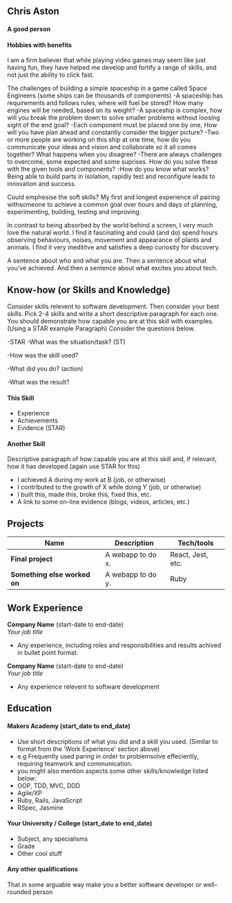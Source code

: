 ## Chris Aston
#### A good person


#### Hobbies with benefits
I am a firm believer that while playing video games may seem like just having fun, they have helped me develop and fortify a range of skills, and not just the ability to click fast. 

The challenges of building a simple spaceship in a game called Space Engineers (some ships can be thousands of components)
-A spaceship has requirements and follows rules, where will fuel be stored? How many engines will be needed, based on its weight?
-A spaceship is complex, how will you break the problem down to solve smaller problems without loosing sight of the end goal?
-Each component must be placed one by one, How will you have plan ahead and constantly consider the bigger picture?
-Two or more people are working on this ship at one time, how do you communicate your ideas and vision and collaborate so it all comes together? What happens when you disagree?
-There are always challenges to overcome, some expected and some suprises. How do you solve these with the given tools and components?
-How do you know what works? Being able to build parts in isolation, rapidly test and reconfigure leads to innovation and success.

Could emphesise the soft skills?
My first and longest experience of pairing withsomeone to achieve a common goal over hours and days of planning, experimenting, building, testing and improving. 

In contrast to being absorbed by the world behind a screen, I very much love the natural world. I find it fascinating and could (and do) spend hours observing behaviours, noises, movement and appearance of plants and animals. I find it very medititve and satisfies a deep curiosity for discovery.



A sentence about who and what you are. Then a sentence about what you've achieved. And then a sentence about what excites you about tech.


## Know-how (or Skills and Knowledge)

Consider skills relevent to software development. Then consider your best skills. Pick 2-4 skills and write a short descriptive paragraph for each one. You should demonstrate how capable you are at this skill with examples.
(Using a STAR example Paragraph) Consider the questions below.

-STAR
-What was the situation/task? (ST)

-How was the skill used?

-What did you do? (action)

-What was the result?


#### This Skill

- Experience
- Achievements
- Evidence (STAR)

#### Another Skill

Descriptive paragraph of how capable you are at this skill and, if relevant, how it has developed (again use STAR for this)

- I achieved A during my work at B (job, or otherwise)
- I contributed to the growth of X while doing Y (job, or otherwise)
- I built this, made this, broke this, fixed this, etc.
- A link to some on-line evidence (blogs, videos, articles, etc.)


## Projects

| Name                         | Description       | Tech/tools        |
| ---------------------------- | ----------------- | ----------------- |
| **Final project**            | A webapp to do x. | React, Jest, etc. |
| **Something else worked on** | A webapp to do y. | Ruby              |



## Work Experience

**Company Name** (start-date to end-date)  
_Your job title_

- Any experience, including roles and responsibilities and results achived in bullet point format.

**Company Name** (start-date to end-date)  
_Your job title_

- Any experience relevent to software development


## Education

#### Makers Academy (start_date to end_date)
- Use short descriptions of what you did and a skill you used. (Similar to format from the 'Work Experience' section above)
- e.g Frequently used paring in order to problemsolve effeciently, requiring teamwork and communication.
- you might also mention aspects some other skills/knowledge listed below: 
- OOP, TDD, MVC, DDD
- Agile/XP
- Ruby, Rails, JavaScript
- RSpec, Jasmine

#### Your University / College (start_date to end_date)

- Subject, any specialisms
- Grade
- Other cool stuff

#### Any other qualifications

That in some arguable way make you a better software developer or well-rounded person


